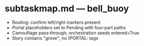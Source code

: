 # subtaskmap.md — bell_buoy

- Routing: confirm left/right markers present
- Portal placeholders set to Pending with four‑part paths
- Camouflage pass‑through; orchestration seeds entered=True
- Story contains "grove"; no [PORTAL: tags
